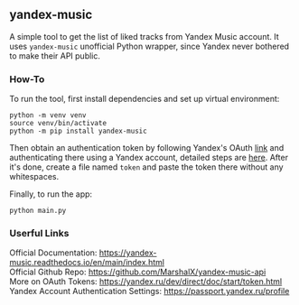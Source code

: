 ## yandex-music
A simple tool to get the list of liked tracks from Yandex Music account. It uses ```yandex-music``` unofficial Python wrapper, since Yandex never bothered to make their API public.  

### How-To
To run the tool, first install dependencies and set up virtual environment:
```
python -m venv venv
source venv/bin/activate
python -m pip install yandex-music
```
Then obtain an authentication token by following Yandex's OAuth [link](https://oauth.yandex.ru/authorize?response_type=token&client_id=23cabbbdc6cd418abb4b39c32c41195d) and authenticating there using a Yandex account, detailed steps are [here](https://github.com/MarshalX/yandex-music-api/discussions/513). After it's done, create a file named ```token``` and paste the token there without any whitespaces.  

Finally, to run the app:
```
python main.py
```

### Userful Links
Official Documentation: https://yandex-music.readthedocs.io/en/main/index.html  
Official Github Repo: https://github.com/MarshalX/yandex-music-api  
More on OAuth Tokens: https://yandex.ru/dev/direct/doc/start/token.html  
Yandex Account Authentication Settings: https://passport.yandex.ru/profile
